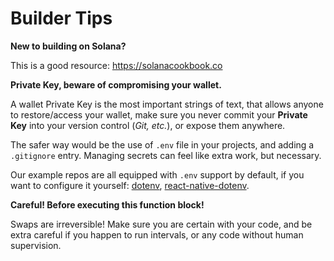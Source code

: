 # Builder Tips

**New to building on Solana?**

This is a good resource: https://solanacookbook.co

**Private Key, beware of compromising your wallet.**

A wallet Private Key is the most important strings of text, that allows anyone to restore/access your wallet, make sure you never commit your **Private Key** into your version control (*Git, etc.*), or expose them anywhere.

The safer way would be the use of `.env` file in your projects, and adding a `.gitignore` entry. Managing secrets can feel like extra work, but necessary.

Our example repos are all equipped with `.env` support by default, if you want to configure it yourself: [dotenv](https://github.com/motdotla/dotenv#readme), [react-native-dotenv](https://github.com/goatandsheep/react-native-dotenv).

**Careful! Before executing this function block!**

Swaps are irreversible! Make sure you are certain with your code, and be extra careful if you happen to run intervals, or any code without human supervision.